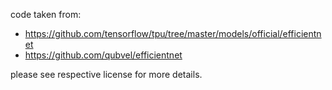 code taken from:

* https://github.com/tensorflow/tpu/tree/master/models/official/efficientnet
* https://github.com/qubvel/efficientnet

please see respective license for more details.